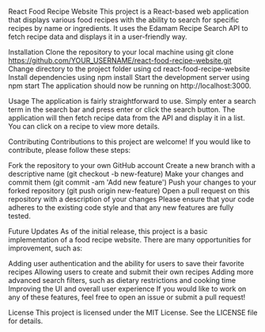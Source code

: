 React Food Recipe Website
This project is a React-based web application that displays various food recipes with the ability to search for specific recipes by name or ingredients. It uses the Edamam Recipe Search API to fetch recipe data and displays it in a user-friendly way.

Installation
Clone the repository to your local machine using git clone https://github.com/YOUR_USERNAME/react-food-recipe-website.git
Change directory to the project folder using cd react-food-recipe-website
Install dependencies using npm install
Start the development server using npm start
The application should now be running on http://localhost:3000.

Usage
The application is fairly straightforward to use. Simply enter a search term in the search bar and press enter or click the search button. The application will then fetch recipe data from the API and display it in a list. You can click on a recipe to view more details.

Contributing
Contributions to this project are welcome! If you would like to contribute, please follow these steps:

Fork the repository to your own GitHub account
Create a new branch with a descriptive name (git checkout -b new-feature)
Make your changes and commit them (git commit -am 'Add new feature')
Push your changes to your forked repository (git push origin new-feature)
Open a pull request on this repository with a description of your changes
Please ensure that your code adheres to the existing code style and that any new features are fully tested.

Future Updates
As of the initial release, this project is a basic implementation of a food recipe website. There are many opportunities for improvement, such as:

Adding user authentication and the ability for users to save their favorite recipes
Allowing users to create and submit their own recipes
Adding more advanced search filters, such as dietary restrictions and cooking time
Improving the UI and overall user experience
If you would like to work on any of these features, feel free to open an issue or submit a pull request!

License
This project is licensed under the MIT License. See the LICENSE file for details.
